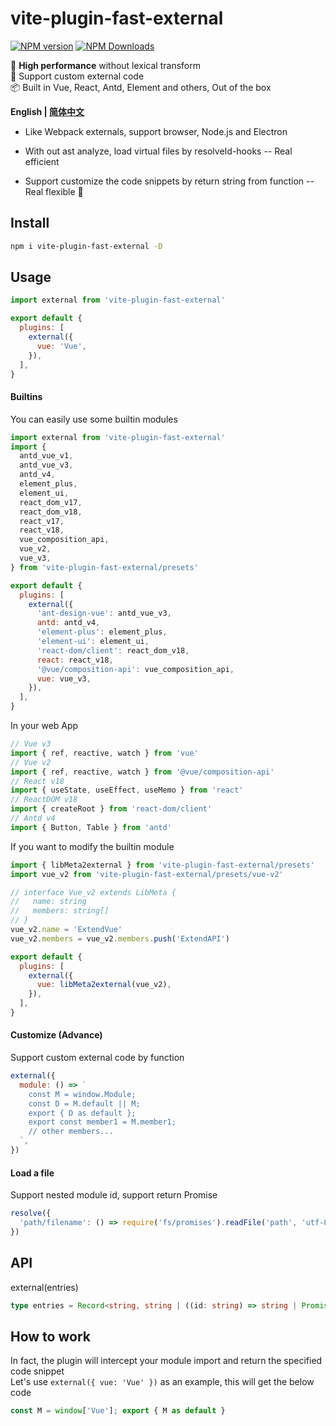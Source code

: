 # vite-plugin-fast-external

[![NPM version](https://img.shields.io/npm/v/vite-plugin-fast-external.svg?style=flat)](https://npmjs.org/package/vite-plugin-fast-external)
[![NPM Downloads](https://img.shields.io/npm/dm/vite-plugin-fast-external.svg?style=flat)](https://npmjs.org/package/vite-plugin-fast-external)

🚀 **High performance** without lexical transform  
🌱 Support custom external code  
📦 Built in Vue, React, Antd, Element and others, Out of the box  

**English | [简体中文](https://github.com/caoxiemeihao/vite-plugins/blob/main/packages/fast-external/README.zh-CN.md)**

- Like Webpack externals, support browser, Node.js and Electron

- With out ast analyze, load virtual files by resolveId-hooks -- Real efficient

- Support customize the code snippets by return string from function -- Real flexible 🎉  

## Install

```bash
npm i vite-plugin-fast-external -D
```

## Usage

```js
import external from 'vite-plugin-fast-external'

export default {
  plugins: [
    external({
      vue: 'Vue',
    }),
  ],
}
```

#### Builtins

You can easily use some builtin modules

```js
import external from 'vite-plugin-fast-external'
import {
  antd_vue_v1,
  antd_vue_v3,
  antd_v4,
  element_plus,
  element_ui,
  react_dom_v17,
  react_dom_v18,
  react_v17,
  react_v18,
  vue_composition_api,
  vue_v2,
  vue_v3,
} from 'vite-plugin-fast-external/presets'

export default {
  plugins: [
    external({
      'ant-design-vue': antd_vue_v3,
      antd: antd_v4,
      'element-plus': element_plus,
      'element-ui': element_ui,
      'react-dom/client': react_dom_v18,
      react: react_v18,
      '@vue/composition-api': vue_composition_api,
      vue: vue_v3,
    }),
  ],
}
```

In your web App

```js
// Vue v3
import { ref, reactive, watch } from 'vue'
// Vue v2
import { ref, reactive, watch } from '@vue/composition-api'
// React v18
import { useState, useEffect, useMemo } from 'react'
// ReactDOM v18
import { createRoot } from 'react-dom/client'
// Antd v4
import { Button, Table } from 'antd'
```

If you want to modify the builtin module

```js
import { libMeta2external } from 'vite-plugin-fast-external/presets'
import vue_v2 from 'vite-plugin-fast-external/presets/vue-v2'

// interface Vue_v2 extends LibMeta {
//   name: string
//   members: string[]
// }
vue_v2.name = 'ExtendVue'
vue_v2.members = vue_v2.members.push('ExtendAPI')

export default {
  plugins: [
    external({
      vue: libMeta2external(vue_v2),
    }),
  ],
}
```

#### Customize (Advance)

Support custom external code by function

```js
external({
  module: () => `
    const M = window.Module;
    const D = M.default || M;
    export { D as default };
    export const member1 = M.member1;
    // other members...
  `,
})
```

#### Load a file

Support nested module id, support return Promise

```ts
resolve({
  'path/filename': () => require('fs/promises').readFile('path', 'utf-8'),
})
```

## API

external(entries)

```ts
type entries = Record<string, string | ((id: string) => string | Promise<string>)>;
```

## How to work

In fact, the plugin will intercept your module import and return the specified code snippet  
Let's use `external({ vue: 'Vue' })` as an example, this will get the below code  

```js
const M = window['Vue']; export { M as default }
```
